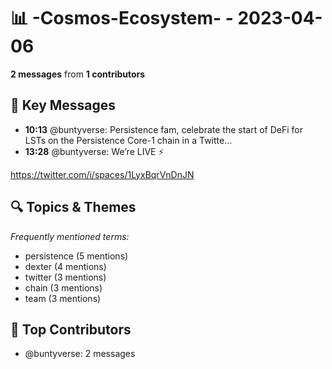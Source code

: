 # 📊 -Cosmos-Ecosystem- - 2023-04-06
**2 messages** from **1 contributors**

## 💬 Key Messages
- **10:13** @buntyverse: Persistence fam, celebrate the start of DeFi for LSTs on the Persistence Core-1 chain in a Twitte...
- **13:28** @buntyverse: We’re LIVE ⚡️

https://twitter.com/i/spaces/1LyxBqrVnDnJN

## 🔍 Topics & Themes
*Frequently mentioned terms:*
- persistence (5 mentions)
- dexter (4 mentions)
- twitter (3 mentions)
- chain (3 mentions)
- team (3 mentions)

## 👥 Top Contributors
- @buntyverse: 2 messages